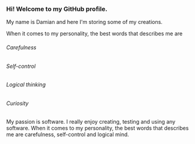 ### Hi! Welcome to my GitHub profile.

My name is Damian and here I'm storing some of my creations.

When it comes to my personality, the best words that describes me are


###### Carefulness
###### Self-control
###### Logical thinking
###### Curiosity

My passion is software. I really enjoy creating, testing and using any software. When it comes to my personality, the best words that describes me are carefulness, self-control and logical mind. 

